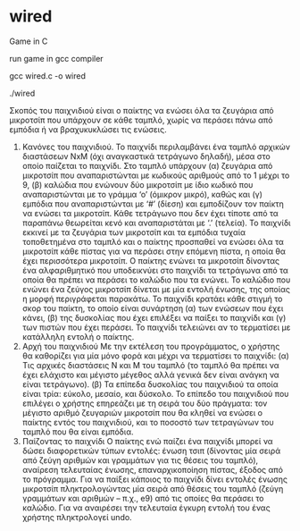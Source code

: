 # wired
Game in C

run game in gcc compiler

gcc wired.c -o wired

./wired

Σκοπός του παιχνιδιού είναι o παίκτης να ενώσει όλα τα ζευγάρια από μικροτσίπ που υπάρχουν σε κάθε ταμπλό, χωρίς να περάσει πάνω από εμπόδια ή να βραχυκυκλώσει τις ενώσεις.

1. Κανόνες του παιχνιδιού. 
Το παιχνίδι περιλαμβάνει ένα ταμπλό αρχικών διαστάσεων ΝxΜ (όχι αναγκαστικά τετράγωνο δηλαδή), μέσα στο οποίο παίζεται το παιχνίδι. Στο ταμπλό υπάρχουν 
  (α) ζευγάρια από μικροτσίπ που αναπαριστώνται με κωδικούς αριθμούς από το 1 μέχρι το 9, 
  (β) καλώδια που ενώνουν δύο μικροτσίπ με ίδιο κωδικό που αναπαριστώνται με το γράμμα ‘ο’ (όμικρον μικρό), καθώς και
  (γ) εμπόδια που αναπαριστώνται με ‘#’ (δίεση) και εμποδίζουν τον παίκτη να  ενώσει τα μικροτσίπ. 
  Κάθε τετράγωνο που δεν έχει τίποτε από τα παραπάνω θεωρείται κενό και αναπαριστάται με ‘.’ (τελεία).
Το παιχνίδι εκκινεί με τα ζευγάρια των μικροτσίπ και τα εμπόδια τυχαία τοποθετημένα στο ταμπλό και ο παίκτης προσπαθεί να ενώσει όλα τα μικροτσίπ κάθε πίστας για να περάσει στην επόμενη πίστα, η οποία θα έχει περισσότερα μικροτσίπ. Ο παίκτης ενώνει τα μικροτσίπ δίνοντας ένα αλφαριθμητικό που υποδεικνύει στο παιχνίδι τα τετράγωνα από τα οποία θα πρέπει να περάσει το καλώδιο που τα ενώνει. Το καλώδιο που ενώνει ένα ζεύγος μικροτσίπ δίνεται με μία εντολή ένωσης, της οποίας η μορφή περιγράφεται παρακάτω. Το παιχνίδι κρατάει κάθε στιγμή το σκορ του παίκτη, το οποίο είναι συνάρτηση (α) των ενώσεων που έχει κάνει, (β) της δυσκολίας που έχει επιλέξει να παίξει το παιχνίδι και (γ) των πιστών που έχει περάσει. Το παιχνίδι τελειώνει αν το τερματίσει με κατάλληλη εντολή ο παίκτης.
2. Αρχή του παιχνιδιού
Με την εκτέλεση του προγράμματος, ο χρήστης θα καθορίζει για μία μόνο φορά και μέχρι να τερματίσει το παιχνίδι:
  (α) Τις αρχικές διαστάσεις Ν και Μ του ταμπλό (το ταμπλό θα πρέπει να έχει ελάχιστο και μέγιστο μέγεθος αλλά γενικά δεν είναι ανάγκη να είναι τετράγωνο).
  (β) Τα επίπεδα δυσκολίας του παιχνιδιού τα οποία είναι τρία: εύκολο, μεσαίο, και δύσκολο. Το επίπεδο του παιχνιδιού που επιλέγει ο χρήστης επηρεάζει με τη σειρά του δύο πράγματα: τον μέγιστο αριθμό ζευγαριών μικροτσίπ που θα κληθεί να ενώσει ο παίκτης εντός του παιχνιδιού, και το ποσοστό των τετραγώνων του ταμπλό που θα είναι εμπόδια.
3. Παίζοντας το παιχνίδι
Ο παίκτης ενώ παίζει ένα παιχνίδι μπορεί να δώσει διαφορετικών τύπων εντολές: 
  ένωση τσιπ (δίνοντας μία σειρά από ζεύγη αριθμών και γραμμάτων για τις θέσεις του ταμπλό), 
  αναίρεση τελευταίας ένωσης, 
  επαναρχικοποίηση πίστας, 
  έξοδος από το πρόγραμμα.
Για να παίξει κάποιος το παιχνίδι δίνει εντολές ένωσης μικροτσίπ πληκτρολογώντας μία σειρά από θέσεις του ταμπλό (ζεύγη γραμμάτων και αριθμών – π.χ., e9) από τις οποίες θα περάσει το καλώδιο.
Για να αναιρέσει την τελευταία έγκυρη εντολή του ένας χρήστης πληκτρολογεί undo.
